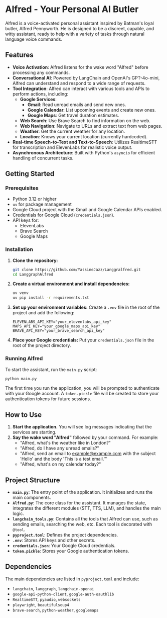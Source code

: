 # Alfred - Your Personal AI Butler

Alfred is a voice-activated personal assistant inspired by Batman's loyal butler, Alfred Pennyworth. He is designed to be a discreet, capable, and witty assistant, ready to help with a variety of tasks through natural language voice commands.

## Features

- **Voice Activation**: Alfred listens for the wake word "Alfred" before processing any commands.
- **Conversational AI**: Powered by LangChain and OpenAI's GPT-4o-mini, Alfred can understand and respond to a wide range of requests.
- **Tool Integration**: Alfred can interact with various tools and APIs to perform actions, including:
    - **Google Services**:
        - **Gmail**: Read unread emails and send new ones.
        - **Google Calendar**: List upcoming events and create new ones.
        - **Google Maps**: Get travel duration estimates.
    - **Web Search**: Use Brave Search to find information on the web.
    - **Web Navigation**: Navigate to URLs and extract text from web pages.
    - **Weather**: Get the current weather for any location.
    - **Location**: Knows your current location (currently hardcoded).
- **Real-time Speech-to-Text and Text-to-Speech**: Utilizes RealtimeSTT for transcription and ElevenLabs for realistic voice output.
- **Asynchronous Architecture**: Built with Python's `asyncio` for efficient handling of concurrent tasks.

## Getting Started

### Prerequisites

- Python 3.12 or higher
- `uv` for package management
- Google Cloud project with the Gmail and Google Calendar APIs enabled.
- Credentials for Google Cloud (`credentials.json`).
- API keys for:
    - ElevenLabs
    - Brave Search
    - Google Maps

### Installation

1. **Clone the repository:**
   ```bash
   git clone https://github.com/YassineJazz/Langgralfred.git
   cd LanggraphAlfred
   ```

2. **Create a virtual environment and install dependencies:**
   ```bash
   uv venv
   uv pip install -r requirements.txt
   ```

3. **Set up your environment variables:**
   Create a `.env` file in the root of the project and add the following:
   ```
   ELEVENLABS_API_KEY="your_elevenlabs_api_key"
   MAPS_API_KEY="your_google_maps_api_key"
   BRAVE_API_KEY="your_brave_search_api_key"
   ```

4. **Place your Google credentials:**
   Put your `credentials.json` file in the root of the project directory.

### Running Alfred

To start the assistant, run the `main.py` script:

```bash
python main.py
```

The first time you run the application, you will be prompted to authenticate with your Google account. A `token.pickle` file will be created to store your authentication tokens for future sessions.

## How to Use

1. **Start the application.** You will see log messages indicating that the services are starting.
2. **Say the wake word "Alfred"** followed by your command. For example:
   - "Alfred, what's the weather like in London?"
   - "Alfred, do I have any unread emails?"
   - "Alfred, send an email to example@example.com with the subject 'Hello' and the body 'This is a test email.'"
   - "Alfred, what's on my calendar today?"

## Project Structure

- **`main.py`**: The entry point of the application. It initializes and runs the main components.
- **`Alfred.py`**: The core class for the assistant. It manages the state, integrates the different modules (STT, TTS, LLM), and handles the main logic.
- **`langchain_tools.py`**: Contains all the tools that Alfred can use, such as sending emails, searching the web, etc. Each tool is decorated with `@tool`.
- **`pyproject.toml`**: Defines the project dependencies.
- **`.env`**: Stores API keys and other secrets.
- **`credentials.json`**: Your Google Cloud credentials.
- **`token.pickle`**: Stores your Google authentication tokens.

## Dependencies

The main dependencies are listed in `pyproject.toml` and include:

- `langchain`, `langgraph`, `langchain-openai`
- `google-api-python-client`, `google-auth-oauthlib`
- `RealtimeSTT`, `pyaudio`, `websockets`
- `playwright`, `beautifulsoup4`
- `brave-search`, `python-weather`, `googlemaps`